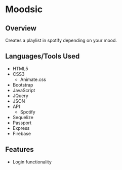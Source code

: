 # Moodsic 

## Overview
Creates a playlist in spotify depending on your mood. 

## Languages/Tools Used
- HTML5
- CSS3
  - Animate.css
- Bootstrap
- JavaScript
- JQuery
- JSON
- API
  - Spotify
- Sequelize 
- Passport
- Express
- Firebase

## Features
- Login functionality

